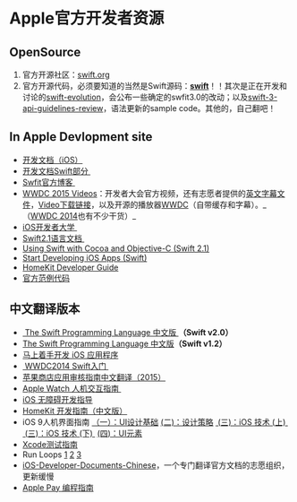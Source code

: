 # Apple官方开发者资源

## OpenSource
1. 官方开源社区：[swift.org][1]
2. 官方开源代码，必须要知道的当然是Swift源码：[**swift**][2]！！其次是正在开发和讨论的[swift-evolution][3]，会公布一些确定的swfit3.0的改动；以及[swift-3-api-guidelines-review][4]，语法更新的sample code。其他的，自己翻吧！

## In Apple Devlopment site
- [开发文档（iOS）][5]
- [开发文档Swift部分 ][6]
- [Swfit官方博客 ][7]
- [WWDC 2015 Videos][8]：开发者大会官方视频，还有志愿者提供的[英文字幕文件][9]，[Video下载链接][10]，以及开源的播放器[WWDC][11]（自带缓存和字幕）。\_（[WWDC 2014][12]也有不少干货）\_
- [iOS开发者大学 ][13]
- [Swift2.1语言文档 ][14]
- [Using Swift with Cocoa and Objective-C (Swift 2.1)][15]
- [Start Developing iOS Apps (Swift)][16]
- [HomeKit Developer Guide][17]
- [官方范例代码][18]　

## 中文翻译版本
- [ The Swift Programming Language 中文版 ][19]**（Swift v2.0）**
- [The Swift Programming Language 中文版][20]**（Swift v1.2）**
- [马上着手开发 iOS 应用程序][21]
- [ WWDC2014 Swift入门 ][22]
- [苹果商店应用审核指南中文翻译（2015）][23]
- [Apple Watch 人机交互指南 ][24]
- [iOS 无障碍开发指导][25]
- [HomeKit 开发指南（中文版）][26]
- iOS 9人机界面指南 [（一）：UI设计基础][27] [(二)：设计策略][28] [ (三)：iOS 技术 (上) ][29] [ (三)：iOS 技术 (下) ][30] [(四)：UI元素][31]
- [Xcode测试指南][32]
- Run Loops [1][33] [2][34] [3][35] 
- [iOS-Developer-Documents-Chinese][36]，一个专门翻译官方文档的志愿组织，更新缓慢
- [Apple Pay 编程指南][37]

[1]:	http://swift.org/ "swift.org"
[2]:	https://github.com/apple/swift "swift"
[3]:	https://github.com/apple/swift-evolution "swift-evolution"
[4]:	https://github.com/apple/swift-3-api-guidelines-review "swift-3-api-guidelines-review"
[5]:	https://developer.apple.com/library/ios/navigation/
[6]:	https://developer.apple.com/library/prerelease/ios/navigation/#section=Topics&topic=Swift
[7]:	https://developer.apple.com/swift/blog/
[8]:	https://developer.apple.com/videos/wwdc2015/
[9]:	https://github.com/qiaoxueshi/WWDC_2015_Video_Subtitle
[10]:	https://github.com/6david9/WWDC2015
[11]:	https://github.com/insidegui/WWDC "WWDC"
[12]:	https://developer.apple.com/videos/wwdc2014/
[13]:	https://developer.apple.com/programs/ios/university/
[14]:	https://developer.apple.com/library/prerelease/ios/documentation/Swift/Conceptual/Swift_Programming_Language/index.html#//apple_ref/doc/uid/TP40014097
[15]:	https://developer.apple.com/library/prerelease/ios/documentation/Swift/Conceptual/BuildingCocoaApps/index.html#//apple_ref/doc/uid/TP40014216
[16]:	https://developer.apple.com/library/prerelease/ios/referencelibrary/GettingStarted/DevelopiOSAppsSwift/index.html#//apple_ref/doc/uid/TP40015214
[17]:	https://developer.apple.com/library/ios/documentation/NetworkingInternet/Conceptual/HomeKitDeveloperGuide/Introduction/Introduction.html "HomeKit Developer Guide"
[18]:	https://developer.apple.com/library/ios/navigation/#section=Resource%20Types&topic=Sample%20Code
[19]:	http://wiki.jikexueyuan.com/project/swift/
[20]:	https://siemenliu.gitbooks.io/the-swift-programming-language-in-chinese/content/src/chapter1/01_About_Swift.html
[21]:	http://wiki.jikexueyuan.com/project/ios-developer-library/
[22]:	http://v.youku.com/v_show/id_XNzI1MTQ5NzYw.html
[23]:	http://www.asotops.com/article-8-1.html
[24]:	http://wiki.jikexueyuan.com/project/apple-watch-human-interface-guidelines/
[25]:	https://numbbbbb.gitbooks.io/ios-accessibility-programming-guide-in-chinese/content/
[26]:	http://www.cocoachina.com/ios/20150324/11411.html "HomeKit 开发指南（中文版）"
[27]:	http://isux.tencent.com/ios9-guideline-ch1.html
[28]:	http://isux.tencent.com/ios9-guideline-ch2.html "[ISUX译]iOS 9人机界面指南(二)：设计策略"
[29]:	http://isux.tencent.com/ios9-guideline-ch3-1.html "[ISUX译]iOS 9人机界面指南(三)：iOS 技术 (上)"
[30]:	http://isux.tencent.com/ios9-guideline-ch3-2.html "[ISUX译]iOS 9人机界面指南(三)：iOS 技术 (下)"
[31]:	http://isux.tencent.com/ios9-guideline-ch4.html "[ISUX译]iOS 9人机界面指南(四)：UI元素"
[32]:	https://github.com/CocoaChinaTranslationTeam/TestingWithXcodeDocsCN
[33]:	http://pandara.xyz/2015/12/17/Run%20Loops/ "Run Loops"
[34]:	http://pandara.xyz/2015/12/18/runloop2/
[35]:	http://pandara.xyz/2015/12/21/run_loop_3/
[36]:	https://github.com/iOS-Developer-Documents-Chinese/iOS-Developer-Documents-Chinese
[37]:	http://wiki.jikexueyuan.com/project/apple-pay "Apple Pay 编程指南"